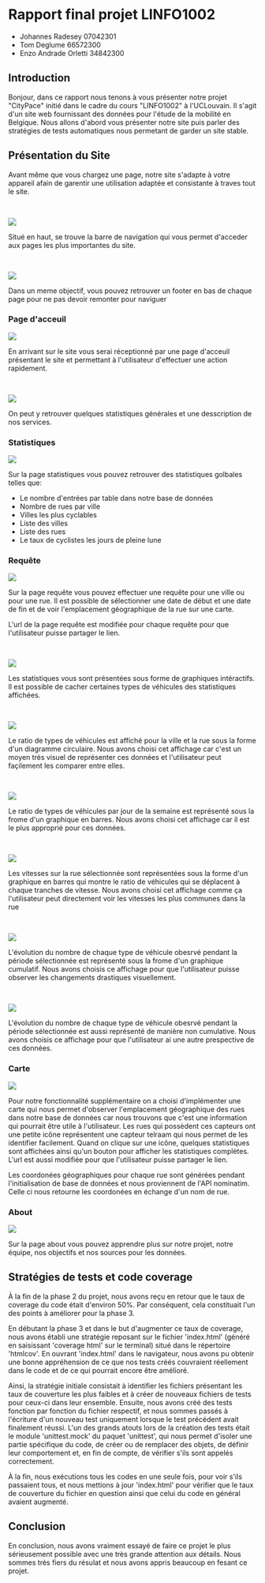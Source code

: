 # Rapport final projet LINFO1002
- Johannes Radesey 07042301
- Tom Deglume 66572300
- Enzo Andrade Orletti 34842300

## Introduction

Bonjour, dans ce rapport nous tenons à vous présenter notre projet "CityPace" initié dans le cadre du cours "LINFO1002" à l'UCLouvain. Il s'agit d'un site web fournissant des données pour l'étude de la mobilité en Belgique. Nous allons d'abord vous présenter notre site puis parler des stratégies de tests automatiques nous permetant de garder un site stable.

## Présentation du Site

Avant même que vous chargez une page, notre site s'adapte à votre appareil afain de garentir une utilisation adaptée et consistante à traves tout le site.

<br>

![](docs/rapport/navbar.png)

Situé en haut, se trouve la barre de navigation qui vous permet d'acceder aux pages les plus importantes du site.

<br>

![](docs/rapport/footer.png)

Dans un meme objectif, vous pouvez retrouver un footer en bas de chaque page pour ne pas devoir remonter pour naviguer

### Page d'acceuil

![](docs/rapport/acceuil1.png)

En arrivant sur le site vous serai réceptionné par une page d'acceuil présentant le site et permettant à l'utilisateur d'effectuer une action rapidement.

<br>

![](docs/rapport/acceuil2.png)

On peut y retrouver quelques statistiques générales et une desscription de nos services.


### Statistiques
![](docs/rapport/statistiques.png)

Sur la page statistiques vous pouvez retrouver des statistiques golbales telles que:
- Le nombre d'entrées par table dans notre base de données
- Nombre de rues par ville
- Villes les plus cyclables
- Liste des villes
- Liste des rues
- Le taux de cyclistes les jours de pleine lune 

### Requête
![](docs/rapport/requete1.png)

Sur la page requête vous pouvez effectuer une requête pour une ville ou pour une rue. Il est possible de sélectionner une date de début et une date de fin et de voir l'emplacement géographique de la rue sur une carte.

L'url de la page requête est modifiée pour chaque requête pour que l'utilisateur puisse partager le lien.

<br>

![](docs/rapport/requete3.png)

Les statistiques vous sont présentées sous forme de graphiques intéractifs. Il est possible de cacher certaines types de véhicules des statistiques affichées.

<br>

![](docs/rapport/requete2.png)

Le ratio de types de véhicules est affiché pour la ville et la rue sous la forme d'un diagramme circulaire. Nous avons choisi cet affichage car c'est un moyen très visuel de représenter ces données et l'utilisateur peut façilement les comparer entre elles.

<br>

![](docs/rapport/requete4.png)

Le ratio de types de véhicules par jour de la semaine est représenté sous la frome d'un graphique en barres. Nous avons choisi cet affichage car il est le plus approprié pour ces données.
<!-- ici il faut développer un peu plus -->

<br>

![](docs/rapport/requete5.png)

Les vitesses sur la rue sélectionnée sont représentées sous la forme d'un graphique en barres qui montre le ratio de véhicules qui se déplacent à chaque tranches de vitesse. Nous avons choisi cet affichage comme ça l'utilisateur peut directement voir les vitesses les plus communes dans la rue

<br>

![](docs/rapport/requete6.png)

L'évolution du nombre de chaque type de véhicule obesrvé pendant la période sélectionnée est représenté sous la frome d'un graphique cumulatif. Nous avons choisis ce affichage pour que l'utilisateur puisse observer les changements drastiques visuellement.

<br>

![](docs/rapport/requete7.png)

L'évolution du nombre de chaque type de véhicule obesrvé pendant la période sélectionnée est aussi représenté de manière non cumulative. Nous avons choisis ce affichage pour que l'utilisateur ai une autre prespective de ces données.

### Carte 

![](docs/rapport/carte.png)

Pour notre fonctionnalité supplémentaire on a choisi d'implémenter une carte qui nous permet d'observer l'emplacement géographique des rues dans notre base de données car nous trouvons que c'est une information qui pourrait être utile à l'utilisateur. Les rues qui possèdent ces capteurs ont une petite icône représentent une capteur telraam qui nous permet de les identifier facilement. Quand on clique sur une icône, quelques statistiques sont affichées ainsi qu'un bouton pour afficher les statistiques complètes. L'url est aussi modifiée pour que l'utilisateur puisse partager le lien.


Les coordonées géographiques pour chaque rue sont générées pendant l'initialisation de base de données et nous proviennent de l'API nominatim. Celle ci nous retourne les coordonées en échange d'un nom de rue.
<!-- rephraser -->

### About

![](docs/rapport/about.png)

Sur la page about vous pouvez apprendre plus sur notre projet, notre équipe, nos objectifs et nos sources pour les données.

## Stratégies de tests et code coverage

À la fin de la phase 2 du projet, nous avons reçu en retour que le taux de coverage du code était d'environ 50%. Par conséquent, cela constituait l'un des points à améliorer pour la phase 3.

En débutant la phase 3 et dans le but d'augmenter ce taux de coverage, nous avons établi une stratégie reposant sur le fichier 'index.html' (généré en saisissant 'coverage html' sur le terminal) situé dans le répertoire 'htmlcov'. En ouvrant 'index.html' dans le navigateur, nous avons pu obtenir une bonne appréhension de ce que nos tests créés couvraient réellement dans le code et de ce qui pourrait encore être amélioré.

Ainsi, la stratégie initiale consistait à identifier les fichiers présentant les taux de couverture les plus faibles et à créer de nouveaux fichiers de tests pour ceux-ci dans leur ensemble. Ensuite, nous avons créé des tests fonction par fonction du fichier respectif, et nous sommes passés à l'écriture d'un nouveau test uniquement lorsque le test précédent avait finalement réussi. L'un des grands atouts lors de la création des tests était le module 'unittest.mock' du paquet 'unittest', qui nous permet d'isoler une partie spécifique du code, de créer ou de remplacer des objets, de définir leur comportement et, en fin de compte, de vérifier s'ils sont appelés correctement.

À la fin, nous exécutions tous les codes en une seule fois, pour voir s'ils passaient tous, et nous mettions à jour 'index.html' pour vérifier que le taux de couverture du fichier en question ainsi que celui du code en général avaient augmenté.

## Conclusion

En conclusion, nous avons vraiment essayé de faire ce projet le plus sérieusement possible avec une très grande attention aux détails. Nous sommes très fiers du résulat et nous avons appris beaucoup en fesant ce projet.

<!-- un peu personnel?? -->